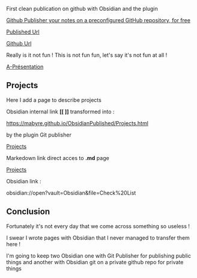 First clean publication on github with Obsidian and the plugin 

[Github Publisher your notes on a preconfigured GitHub repository, for free](https://github.com/ObsidianPublisher/obsidian-github-publisher)

[Published Url](https://mabyre.github.io/ObsidianPublished/)

[Github Url](https://github.com/mabyre/ObsidianPublished)

Really is it not fun ! This is not fun fun, let's say it's not fun at all !

[A-Présentation](https://mabyre.github.io/ObsidianPublished/A-Présentation)
## Projects

Here I add a page to describe projects

Obsidian internal link **\[\[ ]]** transformed into :

https://mabyre.github.io/ObsidianPublished/Projects.html

by the plugin Git publisher

[Projects](Projects.md)

Markedown link direct acces to **.md** page

[Projects](https://mabyre.github.io/ObsidianPublished/Projects)

Obsidian link :

obsidian://open?vault=Obsidian&file=Check%20List

## Conclusion

Fortunately it's not every day that we come across something so useless !

I swear I wrote pages with Obsidian that I never managed to transfer them here !

I'm going to keep two Obsidian one with Git Publisher for publishing public things and another with Obsidian git on a private github repo for private things




